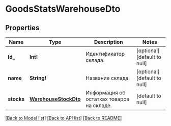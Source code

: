 # GoodsStatsWarehouseDto

## Properties
Name | Type | Description | Notes
------------ | ------------- | ------------- | -------------
**Id_** | **Int!** | Идентификатор склада. | [optional] [default to null]
**name** | **String!** | Название склада. | [optional] [default to null]
**stocks** | [**WarehouseStockDto**](WarehouseStockDTO.md) | Информация об остатках товаров на складе. | [default to null]

[[Back to Model list]](../README.md#documentation-for-models) [[Back to API list]](../README.md#documentation-for-api-endpoints) [[Back to README]](../README.md)


